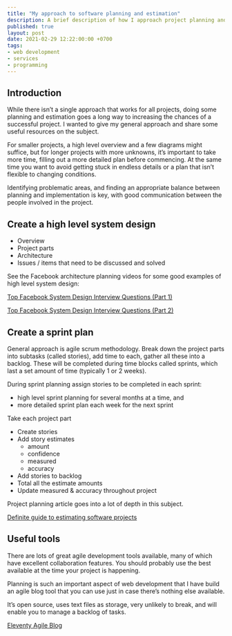 ```yaml
---
title: "My approach to software planning and estimation"
description: A brief description of how I approach project planning and estimation, with some useful articles and resources.
published: true
layout: post
date: 2021-02-29 12:22:00:00 +0700
tags:
- web development
- services
- programming
---
```

## Introduction

While there isn’t a single approach that works for all projects, doing some planning and estimation goes a long way to increasing the chances of a successful project. I wanted to give my general approach and share some useful resources on the subject.

For smaller projects, a high level overview and a few diagrams might suffice, but for longer projects with more unknowns, it’s important to take more time, filling out a more detailed plan before commencing. At the same time you want to avoid getting stuck in endless details or a plan that isn’t flexible to changing conditions.

Identifying problematic areas, and finding an appropriate balance between planning and implementation is key, with good communication between the people involved in the project.

## Create a high level system design

- Overview
- Project parts
- Architecture
- Issues / items that need to be discussed and solved

See the Facebook architecture planning videos for some good examples of high level system design:

[Top Facebook System Design Interview Questions (Part 1)](https://hackernoon.com/a-look-at-the-top-questions-for-a-system-design-interview-at-facebook-va15311j)

[Top Facebook System Design Interview Questions (Part 2)](https://www.indiehackers.com/post/top-facebook-system-design-interview-questions-part-2-3409d78139)

## Create a sprint plan 

General approach is agile scrum methodology. Break down the project parts into subtasks (called stories), add time to each, gather all these into a backlog. These will be completed during time blocks called sprints, which last a set amount of time (typically 1 or 2 weeks). 

During sprint planning assign stories to be completed in each sprint:

- high level sprint planning for several months at a time, and
- more detailed sprint plan each week for the next sprint

Take each project part

- Create stories
- Add story estimates
    - amount
    - confidence
    - measured
    - accuracy 
- Add stories to backlog
- Total all the estimate amounts
- Update measured & accuracy throughout project

Project planning article goes into a lot of depth in this subject.

[Definite guide to estimating software projects](https://maximzubarev.com/estimating-software-definite-guide)

## Useful tools

There are lots of great agile development tools available, many of which have excellent collaboration features. You should probably use the best available at the time your project is happening.

Planning is such an important aspect of web development that I have build an agile blog tool that you can use just in case there’s nothing else available.

It’s open source, uses text files as storage, very unlikely to break, and will enable you to manage a backlog of tasks.

[Eleventy Agile Blog](http://blog.markjgsmith.com/portfolio/#eleventy-agile-blog)
